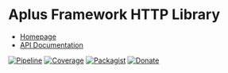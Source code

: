 # Aplus Framework HTTP Library

- [Homepage](https://aplus-framework.com/docs/http)
- [API Documentation](https://aplus-framework.gitlab.io/libraries/http/docs/)

[![Pipeline](https://gitlab.com/aplus-framework/libraries/http/badges/master/pipeline.svg)](https://gitlab.com/aplus-framework/libraries/http/-/pipelines?scope=branches)
[![Coverage](https://gitlab.com/aplus-framework/libraries/http/badges/master/coverage.svg?job=test:php)](https://aplus-framework.gitlab.io/libraries/http/coverage/)
[![Packagist](https://img.shields.io/packagist/v/aplus/http)](https://packagist.org/packages/aplus/http)
[![Donate](https://img.shields.io/badge/Donate-PayPal-blue.svg)](https://www.paypal.com/cgi-bin/webscr?cmd=_s-xclick&hosted_button_id=NGBNW5PY4VSJ4)
